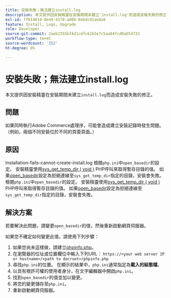 ```yaml
---
title: 安裝失敗；無法建立install.log
description: 本文提供因安裝精靈在安裝期間未建立'install.log'而造成安裝失敗的修正。
exl-id: ff614018-8e49-4170-a806-8ebdc91ae8a9
feature: Install, Logs, Upgrade
role: Developer
source-git-commit: 2aeb2355b74d1cdfc62b5e7c5aa04fcd0a654733
workflow-type: tm+mt
source-wordcount: '252'
ht-degree: 0%

---
```


# 安裝失敗；無法建立install.log

本文提供因安裝精靈在安裝期間未建立`install.log`而造成安裝失敗的修正。

## 問題

如果同時執行Adobe Commerce處理序，可能會造成建立安裝記錄時發生問題。 （例如，兩個不同安裝位於不同的頁簽頁面。）

## 原因

Installation-fails-cannot-create-install.log
檢閱`php.ini`中`open_basedir`的設定。 安裝精靈使用[sys\_get\_temp\_dir ( void )](https://php.net/manual/en/function.sys-get-temp-dir.php) PHP呼叫來取得暫存目錄的值。 如果[open\_basedir](http://php.net/manual/en/ini.core.php#ini.open-basedir)設定為拒絕連線至`sys_get_temp_dir`指定的目錄，安裝會失敗。
檢閱`php.ini`中`open_basedir`的設定。 安裝精靈使用[sys\_get\_temp\_dir ( void )](https://php.net/manual/en/function.sys-get-temp-dir.php) PHP呼叫來取得暫存目錄的值。 如果[open\_basedir](https://php.net/manual/en/ini.core.php#ini.open-basedir)設定為拒絕連線至`sys_get_temp_dir`指定的目錄，安裝會失敗。


## 解決方案

若要解決此問題，請變更`open_basedir`的值，然後重新啟動網頁伺服器。

如果您不確定如何變更此值，請使用下列步驟：

1. 如果您尚未這樣做，請建立[phpinfo.php](https://experienceleague.adobe.com/zh-hant/docs/commerce-operations/installation-guide/prerequisites/optional-software)。
1. 在瀏覽器的位址或位置欄位中輸入下列URL： `https://<your web server IP or hostname>/<path to docroot>/phpinfo.php`
1. 尋找`php.ini`的位置。     在顯示的結果中，`php.ini`通常指定為&#x200B;**載入的組態檔**。
1. 以具有根許可權的使用者身分，在文字編輯器中開啟`php.ini`。
1. 找到`open_basedir`的值並加以變更。
1. 將您的變更儲存至`php.ini`。
1. 重新啟動網頁伺服器。
